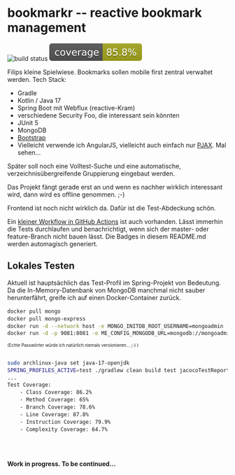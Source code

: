 bookmarkr -- reactive bookmark management
=========================================
![build status](https://github.com/FilipDisvolvas/bookmarkr/actions/workflows/test-coverage.yml/badge.svg?branch=master)
![test status](https://raw.githubusercontent.com/FilipDisvolvas/bookmarkr/master/.github/badges/jacoco.svg)

Filips kleine Spielwiese. Bookmarks sollen mobile first zentral verwaltet werden.
Tech Stack:
* Gradle
* Kotlin / Java 17
* Spring Boot mit Webflux (reactive-Kram)
* verschiedene Security Foo, die interessant sein könnten
* JUnit 5
* MongoDB
* [Bootstrap](https://getbootstrap.com/)
* Vielleicht verwende ich AngularJS, vielleicht auch einfach nur [PJAX](https://github.com/defunkt/jquery-pjax). Mal sehen...

Später soll noch eine Volltest-Suche und eine automatische, verzeichnisübergreifende Gruppierung eingebaut werden.

Das Projekt fängt gerade erst an und wenn es nachher wirklich interessant wird, dann wird es offline genommen. ;-)

Frontend ist noch nicht wirklich da. Dafür ist die Test-Abdeckung schön.

Ein [kleiner Workflow in GitHub Actions](https://github.com/FilipDisvolvas/bookmarkr/actions) ist auch vorhanden.
Lässt immerhin die Tests durchlaufen und benachrichtigt, wenn sich der master- oder feature-Branch nicht bauen lässt.
Die Badges in diesem README.md werden automagisch generiert.

Lokales Testen
--------------

Aktuell ist hauptsächlich das Test-Profil im Spring-Projekt von Bedeutung.
Da die In-Memory-Datenbank von MongoDB manchmal nicht sauber herunterfährt,
greife ich auf einen Docker-Container zurück.

```bash
docker pull mongo
docker pull mongo-express
docker run -d --network host -e MONGO_INITDB_ROOT_USERNAME=mongoadmin -e MONGO_INITDB_ROOT_PASSWORD=secret mongo
docker run -d -p 9081:8081 -e ME_CONFIG_MONGODB_URL=mongodb://mongoadmin:secret@172.17.0.1:27017  mongo-express
```
<sup><sup>(Echte Passwörter würde ich natürlich niemals versionieren... ;-) )</sup></sup>

```bash
sudo archlinux-java set java-17-openjdk
SPRING_PROFILES_ACTIVE=test ./gradlew clean build test jacocoTestReport
...
Test Coverage:
    - Class Coverage: 86.2%
    - Method Coverage: 65%
    - Branch Coverage: 78.6%
    - Line Coverage: 87.8%
    - Instruction Coverage: 79.9%
    - Complexity Coverage: 64.7%
```
<br /><br />

**Work in progress. To be continued...**